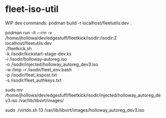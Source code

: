 # fleet-iso-util

WIP dev commands:
podman build -t localhost/fleetutils:dev .

podman run -it --rm -v /home/jhollowa/dev/edgestuff/fleetkick/isodir:/isodir:Z localhost/fleetutils:dev \
    ./fleetkick.sh \
    -k /isodir/kickstart-stage-dev.ks \
    -i /isodir/holloway-autoreg.iso \
    -o /isodir/injected/holloway_autoreg_dev3.iso \
    -w /tmp -r /isodir/fleet_env.bash \
    -p /isodir/fleet_kspost.txt \
    -s /isodir/fleet_authkeys.txt

sudo mv /home/jhollowa/dev/edgestuff/fleetkick/isodir/injected/holloway_autoreg_dev3.iso /var/lib/libvirt/images/

sudo ./virtdo.sh 13 /var/lib/libvirt/images/holloway_autoreg_dev3.iso
